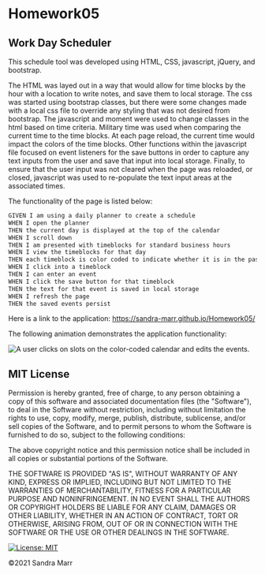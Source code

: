 # Homework05

## Work Day Scheduler

This schedule tool was developed using HTML, CSS, javascript, jQuery, and bootstrap. 

The HTML was layed out in a way that would allow for time blocks by the hour with a location to write notes, and save them to local storage. The css was started using bootstrap classes, but there were some changes made with a local css file to override any styling that was not desired from bootstrap. The javascript and moment were used to change classes in the html based on time criteria. Military time was used when comparing the current time to the time blocks. At each page reload, the current time would impact the colors of the time blocks. Other functions within the javascript file focused on event listeners for the save buttons in order to capture any text inputs from the user and save that input into local storage. Finally, to ensure that the user input was not cleared when the page was reloaded, or closed, javascript was used to re-populate the text input areas at the associated times. 

The functionality of the page is listed below: 

```md
GIVEN I am using a daily planner to create a schedule
WHEN I open the planner
THEN the current day is displayed at the top of the calendar
WHEN I scroll down
THEN I am presented with timeblocks for standard business hours
WHEN I view the timeblocks for that day
THEN each timeblock is color coded to indicate whether it is in the past, present, or future
WHEN I click into a timeblock
THEN I can enter an event
WHEN I click the save button for that timeblock
THEN the text for that event is saved in local storage
WHEN I refresh the page
THEN the saved events persist
```
Here is a link to the application: https://sandra-marr.github.io/Homework05/

The following animation demonstrates the application functionality:

![A user clicks on slots on the color-coded calendar and edits the events.](./assets/WDS.gif)
## MIT License

Permission is hereby granted, free of charge, to any person obtaining a copy
of this software and associated documentation files (the "Software"), to deal
in the Software without restriction, including without limitation the rights
to use, copy, modify, merge, publish, distribute, sublicense, and/or sell
copies of the Software, and to permit persons to whom the Software is
furnished to do so, subject to the following conditions:

The above copyright notice and this permission notice shall be included in all
copies or substantial portions of the Software.

THE SOFTWARE IS PROVIDED "AS IS", WITHOUT WARRANTY OF ANY KIND, EXPRESS OR
IMPLIED, INCLUDING BUT NOT LIMITED TO THE WARRANTIES OF MERCHANTABILITY,
FITNESS FOR A PARTICULAR PURPOSE AND NONINFRINGEMENT. IN NO EVENT SHALL THE
AUTHORS OR COPYRIGHT HOLDERS BE LIABLE FOR ANY CLAIM, DAMAGES OR OTHER
LIABILITY, WHETHER IN AN ACTION OF CONTRACT, TORT OR OTHERWISE, ARISING FROM,
OUT OF OR IN CONNECTION WITH THE SOFTWARE OR THE USE OR OTHER DEALINGS IN THE
SOFTWARE.

[![License: MIT](https://img.shields.io/badge/License-MIT-yellow.svg)](https://opensource.org/licenses/MIT)

&copy;2021 Sandra Marr

